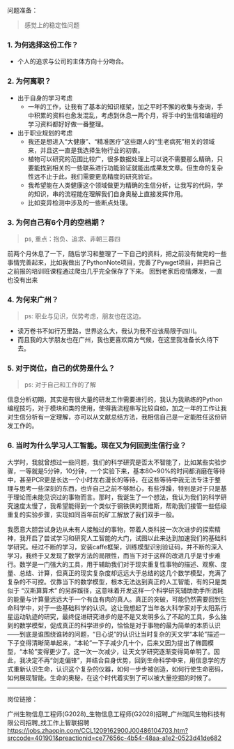 问题准备：

> 感觉上的稳定性问题


### 1. 为何选择这份工作？

<!-- - 志向意向问题，是否与公司谋和。 -->
- 个人的追求与公司的主体方向十分吻合。


### 2. 为何离职？

<!-- > 如何站在自己的角度出发？  
> 出于自己职业规划的问题，  
> 我实际想做什么，进入大健康领域，但在诺禾处于  
> 诺禾的发展与自己不是很谋和。   -->

- 出于自身的学习考虑
  - 一年的工作，让我有了基本的知识框架，加之平时不懈的收集与查询，手中积累的资料也愈发混乱，考虑到休息一两个月，将手中的生信和编程的学习资料都好好做一番整理。
- 出于职业规划的考虑
  - 我还是想进入“大健康”、“精准医疗”这些跟人的“生老病死”相关的领域来，并且这一直是我选择生物行业的初衷。
  - 植物可以研究的范围比较广，很多数据处理上可以说不需要那么精确，只要能找到相关的一些联系进行功能验证就能出成果发文章。但生命的复杂性远不止于此，我们需要更高精度的研究验证。  
  - 我希望能在人类健康这个领域做更为精确的生信分析，让我写的代码，学的知识，串的流程能在理解我们自身奥秘上直接发挥作用。
  - 比如变异检测中涉及的一些断点处理。
  <!-- - 以理解数据与生命调控之间的微妙联系，由于当时并未真正接触过生信行业，有一个现成的机会我也便立马进入了。在这一年的工作中，我涉及的范围面还是比较广，从基因拼接项目、重测序项目、基因组项目到转录组项目，我基本熟悉了生信的基本框架。但通过与外界的交流，我认识到自己掌握的内容都比较浅显，比如变异检测中涉及的一些断点处理，对于假变异的一些判断处理，即便是原理如此简单的变异检测，我也仍然有很多不理解。 -->


### 3. 为何自己有6个月的空档期？
> ps, 重点：抱负、追求、非朝三暮四

前两个月休息了一下，随后学习和整理了一下自己的资料，把之前没有做完的一些事情完善起来，比如我做出了PythonNote项目，完善了Pywget项目，并把自己之前报的培训班课程通过爬虫几乎完全保存了下来。
回到老家后疫情爆发，一直也没有出来

### 4. 为何来广州？
> ps: 职业与见识，优势考虑，朋友也在这边。
- 读万卷书不如行万里路，世界这么大，我认为我不应该局限于四川。
- 而且我的大学朋友也在广州，我也更喜欢南方气候，在这里我准备长久待下去。

### 5. 对于岗位，自己的优势是什么？

> ps: 对于自己和工作的了解  

信息分析初期，其实是有很大量的研发工作需要进行的，我认为我熟练的Python编程技巧，对于模块和类的使用，使得我流程串写比较自如，加之一年的工作让我对生信分析有一定理解，亦可以从文献总结方法，我相信自己是一定能胜任这份研发工作的。

<!-- 我的一些疑问，数据挖掘 -->


### 6. 当时为什么学习人工智能。现在又为何回到生信行业？

大学时，我就曾想过一些问题，我们的科学研究是否太不智能了，比如某些实验步骤，一等就是5分钟，10分钟，一个实验下来，基本80~90%的时间都消磨在等待中，甚至PCR更是长达一个小时左右漫长的等待，在这些等待中我无法专注于整理与思考一些深刻的东西，也许自己之前不够耐心，有些浮躁，特别是对于只是基于理论而未能见识过的事物而言。那时，我诞生了一个想法，我认为我们的科学研究速度太慢了，我希望能得到一个类似于钢铁侠的贾维斯，帮助我们接管一些低级重复的实验步骤，实现如同百年前的矿工解放了我们双手一般。

我愿意大胆尝试身边从未有人接触过的事物，带着人类科技一次次进步的探索精神，我开启了尝试学习和研究人工智能的大门，试图以此来达到加速我们的基础科学研究。经过不断的学习，安装caffe框架，训练模型识别验证码，并不断的深入学习，我终于又发现了数学方法的局限性，而当下对于这样的改进几乎是寸步难行。数学是一门强大的工具，用于辅助我们对于现实重复性事物的描述、观察、度量、总结、计算，但真正的现实复杂度却远远大于总结的这几个数学模型，充满了复杂的不可控。仅靠当下的数学模型，根本无法达到真正的人工智能，有的只是类似于 “汉斯算算术” 的另辟蹊径，这意味着开发这样一个科学研究辅助助手所消耗的能量与计算量远远大于一个有血有肉的真人。真正的突破，可能仍然需要回到生命科学中，对于一些基础科学的认识。这让我想起了当年各大科学家对于太阳系行星运动轨迹的研究，最终促进研究进步的是不是又发明多么了不起的工具，多么独到的数学模型，促成真正的科学进步的，恰恰是对于事物的最为简单的本质认识——到底是谁围绕谁转的问题，“日心说”的认识让当时复杂的天文学“本轮”描述一下子变得清晰简单起来，“本轮”一下子减少几十个，后来又因为提出了椭圆模型，“本轮”变得更少了。这一次一次减少，让天文学研究逐渐变得简单明了。因此，我决定不再“剑走偏锋”，并结合自身优势，回到生命科学中来，用信息学的方式重新认识生命，认识这个复杂的仪器，如何一步步被创造，如何行使生命密码，如何展现智能。生命的奥秘，在这个时代着实到了可以被大量挖掘的时候了。


---
岗位链接：

广州生物信息工程师(G2028)_生物信息工程师(G2028)招聘_广州瑞风生物科技有限公司招聘_找工作上智联招聘
https://jobs.zhaopin.com/CCL1209162900J00486104703.htm?srccode=401901&preactionid=ce77656c-4b54-48aa-a1e2-0523d41de682